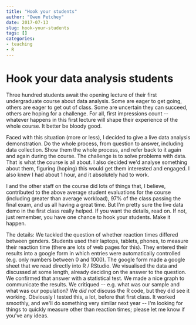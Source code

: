 ```yaml
---
title: "Hook your students"
author: "Owen Petchey"
date: 2017-07-13
slug: hook-your-students
tags: []
categories:
- teaching
- R
---
```


# Hook your data analysis students

Three hundred students await the opening lecture of their first undergraduate course about data analysis. Some are eager to get going, others are eager to get out of class. Some are uncertain they can succeed, others are hoping for a challenge. For all, first impressions count -- whatever happens in this first lecture will shape their experience of the whole course. It better be bloody good.

Faced with this situation (more or less), I decided to give a live data analysis demonstration. Do the whole process, from question to answer, including data collection. Show them the whole process, and refer back to it again and again during the course. The challenge is to solve problems with data. That is what the course is all about. I also decided we'd analyse something about them, figuring (hoping) this would get them interested and engaged. I also knew I had about 1 hour, and it absolutely had to work. 

I and the other staff on the course did lots of things that, I believe, contributed to the above average student evaluations for the course (including greater than average workload), 97% of the class passing the final exam, and us all having a great time. But I'm pretty sure the live data demo in the first class really helped. If you want the details, read on. If not, just remember, you have one chance to hook your students. Make it happen.

The details: We tackled the question of whether reaction times differed between genders. Students used their laptops, tablets, phones, to measure their reaction time (there are lots of web pages for this). They entered their results into a google form in which entries were automatically controlled (e.g. only numbers between 0 and 1000). The google form made a google sheet that we read directly into R / RStudio. We visualised the data and discussed at some length, already deciding on the answer to the question. We confirmed that answer with a statistical test. We made a nice graph to communicate the results. We critiqued -- e.g. what was our sample and what was our population? We *did not* discuss the R code, but they did see it working. Obviously I tested this, a lot, before that first class. It worked smoothly, and we'll do something very similar next year -- I'm looking for things to quickly measure other than reaction times; please let me know if you've any ideas.
